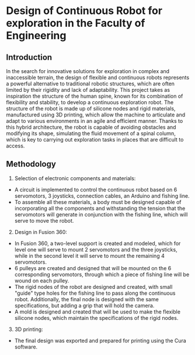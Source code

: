 # Design of Continuous Robot for exploration in the Faculty of Engineering
## Introduction
In the search for innovative solutions for exploration in complex and inaccessible terrain, the design of flexible and continuous robots represents a powerful alternative to traditional robotic structures, which are often limited by their rigidity and lack of adaptability. This project takes as inspiration the structure of the human spine, known for its combination of flexibility and stability, to develop a continuous exploration robot. The structure of the robot is made up of silicone nodes and rigid materials, manufactured using 3D printing, which allow the machine to articulate and adapt to various environments in an agile and efficient manner. Thanks to this hybrid architecture, the robot is capable of avoiding obstacles and modifying its shape, simulating the fluid movement of a spinal column, which is key to carrying out exploration tasks in places that are difficult to access.
## Methodology
1. Selection of electronic components and materials:
  * A circuit is implemented to control the continuous robot based on 6 servomotors, 3 joysticks, connection cables, an Arduino and fishing line.
  * To assemble all these materials, a body must be designed capable of incorporating all the components and withstanding the tension that the servomotors will generate in conjunction with the fishing line, which will serve to move the robot.
2. Design in Fusion 360:
  * In Fusion 360, a two-level support is created and modeled, which for level one will serve to mount 2 servomotors and the three joysticks, while in the second level it will serve to mount the remaining 4 servomotors.
  * 6 pulleys are created and designed that will be mounted on the 6 corresponding servomotors, through which a piece of fishing line will be wound on each pulley.
  * The rigid nodes of the robot are designed and created, with small "guide" type holes for the fishing line to pass along the continuous robot. Additionally, the final node is designed with the same specifications, but adding a grip that will hold the camera.
  * A mold is designed and created that will be used to make the flexible silicone nodes, which maintain the specifications of the rigid nodes.
3. 3D printing:
  * The final design was exported and prepared for printing using the Cura software. 
